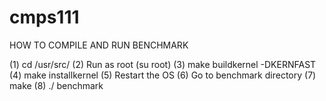 # cmps111

HOW TO COMPILE AND RUN BENCHMARK

(1) cd /usr/src/
(2) Run as root (su root)
(3) make buildkernel -DKERNFAST
(4) make installkernel
(5) Restart the OS
(6) Go to benchmark directory
(7) make
(8) ./ benchmark
